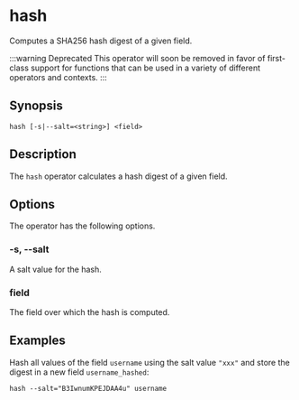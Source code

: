 # hash

Computes a SHA256 hash digest of a given field.

:::warning Deprecated
This operator will soon be removed in favor of first-class support for functions
that can be used in a variety of different operators and contexts.
:::

## Synopsis

```
hash [-s|--salt=<string>] <field>
```

## Description

The `hash` operator calculates a hash digest of a given field.

## Options

The operator has the following options.

### -s, --salt

A salt value for the hash.

### field

The field over which the hash is computed.

## Examples

Hash all values of the field `username` using the salt value `"xxx"` and store
the digest in a new field `username_hashed`:

```
hash --salt="B3IwnumKPEJDAA4u" username
```
